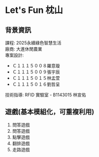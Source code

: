 # Let's Fun 枕山

## 背景資訊
課程: 2025永續綠色智慧生活  
廠商: 大進休閒農業  
專案設計: 
- Ｃ１１１５００８羅意璇
- Ｃ１１１５００９張宇辰
- Ｃ１１１５０１５林孟萱
- Ｃ１１１５０１６劉哲呈

技術指導: RFID 實驗室 - B1143015 林宣佑

## 遊戲(基本模組化，可重複利用)
1. 問答遊戲
2. 問答遊戲
3. 點擊遊戲
4. 翻排遊戲
5. 走路遊戲
